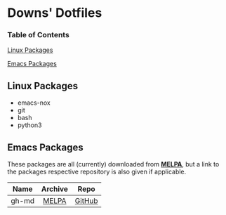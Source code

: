 # Downs' Dotfiles

### Table of Contents
[Linux Packages](http://github.com/Joe-Downs/dotfiles#linux-packages)

[Emacs Packages](http://github.com/Joe-Downs/dotfiles#emacs-packages)


## Linux Packages
- emacs-nox
- git
- bash
- python3

## Emacs Packages
These packages are all (currently) downloaded from [**MELPA**](https://melpa.org/), but
a link to the packages respective repository is also given if applicable.

Name | Archive | Repo 
-----|:-------:|:-----:
gh-md | [MELPA](https://melpa.org/#/gh-md) | [GitHub](https://github.com/emacsorphanage/gh-md)


